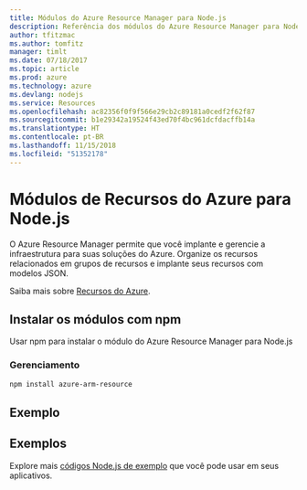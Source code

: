 ```yaml
---
title: Módulos do Azure Resource Manager para Node.js
description: Referência dos módulos do Azure Resource Manager para Node.js
author: tfitzmac
ms.author: tomfitz
manager: timlt
ms.date: 07/18/2017
ms.topic: article
ms.prod: azure
ms.technology: azure
ms.devlang: nodejs
ms.service: Resources
ms.openlocfilehash: ac82356f0f9f566e29cb2c89181a0cedf2f62f87
ms.sourcegitcommit: b1e29342a19524f43ed70f4bc961dcfdacffb14a
ms.translationtype: HT
ms.contentlocale: pt-BR
ms.lasthandoff: 11/15/2018
ms.locfileid: "51352178"
---
```

# <a name="azure-resource-modules-for-nodejs"></a>Módulos de Recursos do Azure para Node.js

O Azure Resource Manager permite que você implante e gerencie a infraestrutura para suas soluções do Azure. Organize os recursos relacionados em grupos de recursos e implante seus recursos com modelos JSON.

Saiba mais sobre [Recursos do Azure](https://docs.microsoft.com/azure/azure-resource-manager/).

## <a name="install-the-modules-with-npm"></a>Instalar os módulos com npm

Usar npm para instalar o módulo do Azure Resource Manager para Node.js

### <a name="management"></a>Gerenciamento

```bash
npm install azure-arm-resource
```

## <a name="example"></a>Exemplo

## <a name="samples"></a>Exemplos

Explore mais [códigos Node.js de exemplo](https://azure.microsoft.com/resources/samples/?platform=nodejs) que você pode usar em seus aplicativos.